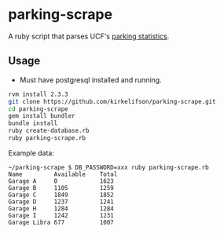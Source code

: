 # parking-scrape

A ruby script that parses UCF's [parking statistics](http://secure.parking.ucf.edu/GarageCount/).

## Usage

* Must have postgresql installed and running.

```bash
rvm install 2.3.3
git clone https://github.com/kirkelifson/parking-scrape.git
cd parking-scrape
gem install bundler
bundle install
ruby create-database.rb
ruby parking-scrape.rb
```

Example data:

```
~/parking-scrape $ DB_PASSWORD=xxx ruby parking-scrape.rb
Name         Available    Total
Garage A     0            1623
Garage B     1105         1259
Garage C     1849         1852
Garage D     1237         1241
Garage H     1284         1284
Garage I     1242         1231
Garage Libra 677          1007
```

